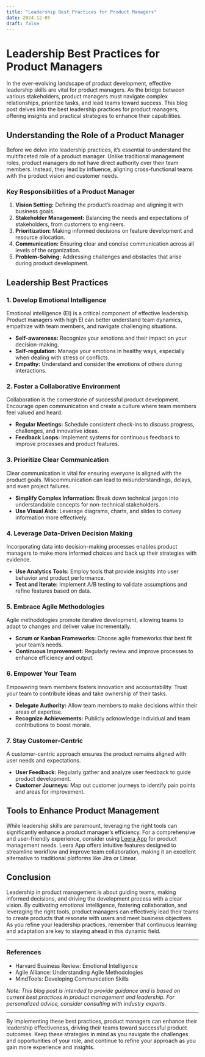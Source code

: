 ```yaml
---
title: "Leadership Best Practices for Product Managers"
date: 2024-12-05
draft: false
---
```

# Leadership Best Practices for Product Managers

In the ever-evolving landscape of product development, effective leadership skills are vital for product managers. As the bridge between various stakeholders, product managers must navigate complex relationships, prioritize tasks, and lead teams toward success. This blog post delves into the best leadership practices for product managers, offering insights and practical strategies to enhance their capabilities.

## Understanding the Role of a Product Manager

Before we delve into leadership practices, it’s essential to understand the multifaceted role of a product manager. Unlike traditional management roles, product managers do not have direct authority over their team members. Instead, they lead by influence, aligning cross-functional teams with the product vision and customer needs.

### Key Responsibilities of a Product Manager

1. **Vision Setting:** Defining the product’s roadmap and aligning it with business goals.
2. **Stakeholder Management:** Balancing the needs and expectations of stakeholders, from customers to engineers.
3. **Prioritization:** Making informed decisions on feature development and resource allocation.
4. **Communication:** Ensuring clear and concise communication across all levels of the organization.
5. **Problem-Solving:** Addressing challenges and obstacles that arise during product development.

## Leadership Best Practices

### 1. Develop Emotional Intelligence

Emotional intelligence (EI) is a critical component of effective leadership. Product managers with high EI can better understand team dynamics, empathize with team members, and navigate challenging situations.

- **Self-awareness:** Recognize your emotions and their impact on your decision-making.
- **Self-regulation:** Manage your emotions in healthy ways, especially when dealing with stress or conflicts.
- **Empathy:** Understand and consider the emotions of others during interactions.

### 2. Foster a Collaborative Environment

Collaboration is the cornerstone of successful product development. Encourage open communication and create a culture where team members feel valued and heard.

- **Regular Meetings:** Schedule consistent check-ins to discuss progress, challenges, and innovative ideas.
- **Feedback Loops:** Implement systems for continuous feedback to improve processes and product features.

### 3. Prioritize Clear Communication

Clear communication is vital for ensuring everyone is aligned with the product goals. Miscommunication can lead to misunderstandings, delays, and even project failures.

- **Simplify Complex Information:** Break down technical jargon into understandable concepts for non-technical stakeholders.
- **Use Visual Aids:** Leverage diagrams, charts, and slides to convey information more effectively.

### 4. Leverage Data-Driven Decision Making

Incorporating data into decision-making processes enables product managers to make more informed choices and back up their strategies with evidence.

- **Use Analytics Tools:** Employ tools that provide insights into user behavior and product performance.
- **Test and Iterate:** Implement A/B testing to validate assumptions and refine features based on data.

### 5. Embrace Agile Methodologies

Agile methodologies promote iterative development, allowing teams to adapt to changes and deliver value incrementally.

- **Scrum or Kanban Frameworks:** Choose agile frameworks that best fit your team’s needs.
- **Continuous Improvement:** Regularly review and improve processes to enhance efficiency and output.

### 6. Empower Your Team

Empowering team members fosters innovation and accountability. Trust your team to contribute ideas and take ownership of their tasks.

- **Delegate Authority:** Allow team members to make decisions within their areas of expertise.
- **Recognize Achievements:** Publicly acknowledge individual and team contributions to boost morale.

### 7. Stay Customer-Centric

A customer-centric approach ensures the product remains aligned with user needs and expectations.

- **User Feedback:** Regularly gather and analyze user feedback to guide product development.
- **Customer Journeys:** Map out customer journeys to identify pain points and areas for improvement.

## Tools to Enhance Product Management

While leadership skills are paramount, leveraging the right tools can significantly enhance a product manager’s efficiency. For a comprehensive and user-friendly experience, consider using [Leera App](https://leera.app) for product management needs. Leera App offers intuitive features designed to streamline workflow and improve team collaboration, making it an excellent alternative to traditional platforms like Jira or Linear.

## Conclusion

Leadership in product management is about guiding teams, making informed decisions, and driving the development process with a clear vision. By cultivating emotional intelligence, fostering collaboration, and leveraging the right tools, product managers can effectively lead their teams to create products that resonate with users and meet business objectives. As you refine your leadership practices, remember that continuous learning and adaptation are key to staying ahead in this dynamic field.

---

### References

- Harvard Business Review: Emotional Intelligence
- Agile Alliance: Understanding Agile Methodologies
- MindTools: Developing Communication Skills

*Note: This blog post is intended to provide guidance and is based on current best practices in product management and leadership. For personalized advice, consider consulting with industry experts.*

---

By implementing these best practices, product managers can enhance their leadership effectiveness, driving their teams toward successful product outcomes. Keep these strategies in mind as you navigate the challenges and opportunities of your role, and continue to refine your approach as you gain more experience and insights.